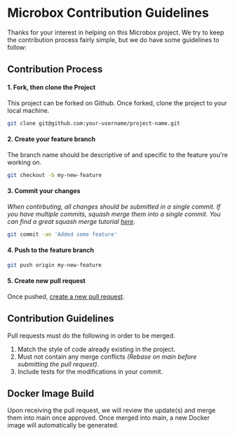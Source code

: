 # Microbox Contribution Guidelines

Thanks for your interest in helping on this Microbox project. We try to keep the contribution process fairly simple, but we do have some guidelines to follow:

## Contribution Process

#### 1. Fork, then clone the Project
This project can be forked on Github. Once forked, clone the project to your local machine.

```bash
git clone git@github.com:your-username/project-name.git
```

#### 2. Create your feature branch
The branch name should be descriptive of and specific to the feature you're working on.

```bash
git checkout -b my-new-feature
```

#### 3. Commit your changes
*When contirbuting, all changes should be submitted in a single commit. If you have multiple commits, squash merge them into a single commit. You can find a great squash merge tutorial [here](https://ariejan.net/2011/07/05/git-squash-your-latests-commits-into-one/).*

```bash
git commit -am 'Added some feature'
```

#### 4. Push to the feature branch

```bash
git push origin my-new-feature
```

#### 5. Create new pull request
Once pushed, [create a new pull request](https://help.github.com/articles/using-pull-requests/).

## Contribution Guidelines
Pull requests must do the following in order to be merged.

1. Match the style of code already existing in the project.
2. Must not contain any merge conflicts *(Rebase on main before submitting the pull request)*.
3. Include tests for the modifications in your commit.

## Docker Image Build
Upon receiving the pull request, we will review the update(s) and merge them into main once approved. Once merged into main, a new Docker image will automatically be generated.
